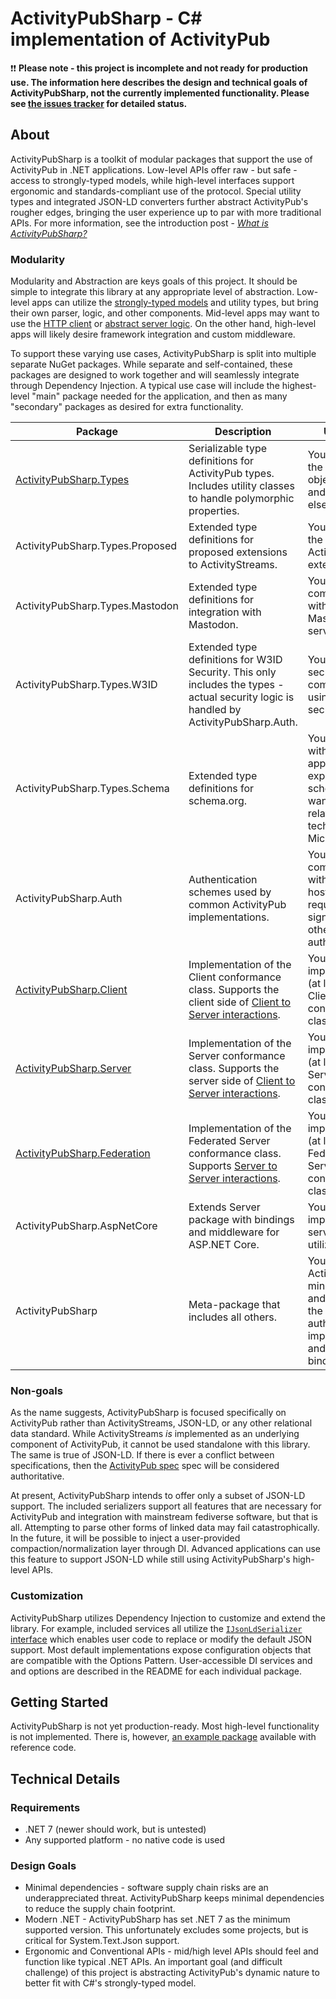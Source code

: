 ﻿# ActivityPubSharp - C# implementation of ActivityPub

❗❗ **Please note - this project is incomplete and not ready for production use.
The information here describes the design and technical goals of ActivityPubSharp, not the currently implemented functionality.
Please see [the issues tracker](https://github.com/warriordog/ActivityPubSharp/issues) for detailed status.**

## About
ActivityPubSharp is a toolkit of modular packages that support the use of ActivityPub in .NET applications.
Low-level APIs offer raw - but safe - access to strongly-typed models, while high-level interfaces support ergonomic and standards-compliant use of the protocol.
Special utility types and integrated JSON-LD converters further abstract ActivityPub's rougher edges, bringing the user experience up to par with more traditional APIs.
For more information, see the introduction post - [*What is ActivityPubSharp?*](https://github.com/warriordog/ActivityPubSharp/discussions/63)

### Modularity
Modularity and Abstraction are keys goals of this project.
It should be simple to integrate this library at any appropriate level of abstraction.
Low-level apps can utilize the [strongly-typed models](ActivityPub.Types) and utility types, but bring their own parser, logic, and other components.
Mid-level apps may want to use the [HTTP client](ActivityPub.Client) or [abstract server logic](ActivityPub.Server).
On the other hand, high-level apps will likely desire framework integration and custom middleware.

To support these varying use cases, ActivityPubSharp is split into multiple separate NuGet packages.
While separate and self-contained, these packages are designed to work together and will seamlessly integrate through Dependency Injection.
A typical use case will include the highest-level "main" package needed for the application, and then as many "secondary" packages as desired for extra functionality.

| Package                                                      | Description                                                                                                                                                                    | Use Case                                                                                                                      |
|--------------------------------------------------------------|--------------------------------------------------------------------------------------------------------------------------------------------------------------------------------|-------------------------------------------------------------------------------------------------------------------------------|
| [ActivityPubSharp.Types](ActivityPub.Types)           | Serializable type definitions for ActivityPub types. Includes utility classes to handle polymorphic properties.                                                                | You only need the ActivityPub object types, and nothing else.                                                                 |
| ActivityPubSharp.Types.Proposed                              | Extended type definitions for proposed extensions to ActivityStreams.                                                                                                          | You need to use the unreleased ActivityStreams extensions.                                                                    |
| ActivityPubSharp.Types.Mastodon                              | Extended type definitions for integration with Mastodon.                                                                                                                       | You are communicating with a Mastodon server.                                                                                 |
| ActivityPubSharp.Types.W3ID                                  | Extended type definitions for W3ID Security. This only includes the types - actual security logic is handled by ActivityPubSharp.Auth.                                         | You need to secure communications using W3ID security.                                                                        |
| ActivityPubSharp.Types.Schema                                | Extended type definitions for schema.org.                                                                                                                                      | You integrate with an application that expects a schema, or you want to use a related technology like Microdata.              |
| ActivityPubSharp.Auth                                        | Authentication schemes used by common ActivityPub implementations.                                                                                                             | You will communicate with an external host which requires signatures or other authentication.                                 |
| [ActivityPubSharp.Client](ActivityPub.Client)         | Implementation of the Client conformance class. Supports the client side of [Client to Server interactions](https://www.w3.org/TR/activitypub/#client-to-server-interactions). | You are implementing (at least) the Client conformance class.                                                                 |
| [ActivityPubSharp.Server](ActivityPub.Server)         | Implementation of the Server conformance class. Supports the server side of [Client to Server interactions](https://www.w3.org/TR/activitypub/#client-to-server-interactions). | You are implementing (at least) the Server conformance class.                                                                 |
| [ActivityPubSharp.Federation](ActivityPub.Federation) | Implementation of the Federated Server conformance class. Supports [Server to Server interactions](https://www.w3.org/TR/activitypub/#server-to-server-interactions).          | You are implementing (at least) the Federated Server conformance class.                                                       |
| ActivityPubSharp.AspNetCore                                  | Extends Server package with bindings and middleware for ASP.NET Core.                                                                                                          | You are implementing a server that will utilize ASP.NET.                                                                      |
| ActivityPubSharp                                             | Meta-package that includes all others.                                                                                                                                         | You want ActivityPub with minimal effort, and can accept the library authors' default implementations and 3rd-party bindings. |

### Non-goals
As the name suggests, ActivityPubSharp is focused specifically on ActivityPub rather than ActivityStreams, JSON-LD, or any other relational data standard.
While ActivityStreams *is* implemented as an underlying component of ActivityPub, it cannot be used standalone with this library.
The same is true of JSON-LD.
If there is ever a conflict between specifications, then the [ActivityPub spec](https://www.w3.org/TR/activitypub/) spec will be considered authoritative.

At present, ActivityPubSharp intends to offer only a subset of JSON-LD support.
The included serializers support all features that are necessary for ActivityPub and integration with mainstream fediverse software, but that is all.
Attempting to parse other forms of linked data may fail catastrophically.
In the future, it will be possible to inject a user-provided compaction/normalization layer through DI.
Advanced applications can use this feature to support JSON-LD while still using ActivityPubSharp's high-level APIs.

### Customization
ActivityPubSharp utilizes Dependency Injection to customize and extend the library.
For example, included services all utilize the [`IJsonLdSerializer` interface](JsonLdSerializer.cs) which enables user code to replace or modify the default JSON support.
Most default implementations expose configuration objects that are compatible with the Options Pattern.
User-accessible DI services and and options are described in the README for each individual package.

## Getting Started

ActivityPubSharp is not yet production-ready.
Most high-level functionality is not implemented.
There is, however, [an example package](Example.) available with reference code.

## Technical Details

### Requirements
* .NET 7 (newer should work, but is untested)
* Any supported platform - no native code is used

### Design Goals
* Minimal dependencies - software supply chain risks are an underappreciated threat. ActivityPubSharp keeps minimal dependencies to reduce the supply chain footprint.
* Modern .NET - ActivityPubSharp has set .NET 7 as the minimum supported version. This unfortunately excludes some projects, but is critical for System.Text.Json support.
* Ergonomic and Conventional APIs - mid/high level APIs should feel and function like typical .NET APIs. An important goal (and difficult challenge) of this project is abstracting ActivityPub's dynamic nature to better fit with C#'s strongly-typed model.
